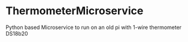 # ThermometerMicroservice
Python based Microservice to run on an old pi with 1-wire thermometer DS18b20
